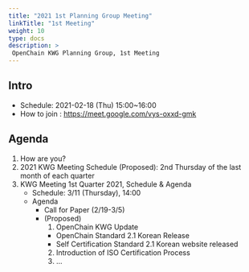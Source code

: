 ```yaml
---
title: "2021 1st Planning Group Meeting"
linkTitle: "1st Meeting"
weight: 10
type: docs
description: >
 OpenChain KWG Planning Group, 1st Meeting
---
```


## Intro

* Schedule: 2021-02-18 (Thu) 15:00~16:00
* How to join : https://meet.google.com/vys-oxxd-gmk

## Agenda

1. How are you? 
2. 2021 KWG Meeting Schedule (Proposed): 2nd Thursday of the last month of each quarter
3. KWG Meeting 1st Quarter 2021, Schedule & Agenda
    * Schedule: 3/11 (Thursday), 14:00
    * Agenda
      * Call for Paper (2/19-3/5)
      * (Proposed)
        1. OpenChain KWG Update
          * OpenChain Standard 2.1 Korean Release
          * Self Certification Standard 2.1 Korean website released
        2. Introduction of ISO Certification Process
        3. ...